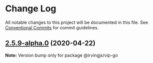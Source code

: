 # Change Log

All notable changes to this project will be documented in this file.
See [Conventional Commits](https://conventionalcommits.org) for commit guidelines.

## [2.5.9-alpha.0](https://github.com/alleyinteractive/irving/packages/vip-go/compare/v2.5.8...v2.5.9-alpha.0) (2020-04-22)

**Note:** Version bump only for package @irvingjs/vip-go
